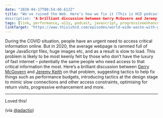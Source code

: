 ```yaml
---
date: "2020-04-17T08:54:40.612Z"
title: "We've ruined the Web. Here's how we fix it (This is HCD podcast)
description: "A brilliant discussion between Gerry McGovern and Jeremy Keith on how to fix the problem of bloated, slow-loading web pages and digital waste in general"
tags: [link, performance, a11y, podcast, javascript, progressiveenhancement]
linkTarget: "https://www.thisishcd.com/episodes/world-wide-waste-with-gerry-mcgovern/jeremy-keith-weve-ruined-the-web-heres-how-we-fix-it/"
---
```

During the COVID situation, people have an urgent need to access critical information online. But in 2020, the average webpage is rammed full of large JavaScript files, huge images etc, and as a result is slow to load. This problem is likely to be most keenly felt by those who don’t have the luxury of fast internet – potentially the same people who need access to that critical information the most. Here’s a brilliant discussion between [Gerry McGovern](https://gerrymcgovern.com/) and [Jeremy Keith](https://adactio.com/) on that problem, suggesting tactics to help fix things such as performance budgets, introducing tactics at the design stage to mimic slow connections and other access constraints, optimising for return visits, progressive enhancement and more.

---

Loved this! 

(via [@adactio](https://twitter.com/adactio))

